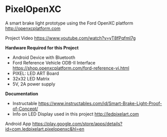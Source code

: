 # PixelOpenXC
A smart brake light prototype using the Ford OpenXC platform http://openxcplatform.com

Project Video https://www.youtube.com/watch?v=yT8fPqfmI7g

__Hardware Required for this Project__
* Android Device with Bluetooth
* Ford Reference Vehicle ODB-II Interface https://shop.openxcplatform.com/ford-reference-vi.html
* PIXEL: LED ART Board 
* 32x32 LED Matrix
* 5V, 2A power supply

__Documentation__
* Instructable https://www.instructables.com/id/Smart-Brake-Light-Proof-of-Concept/
* Info on LED Display used in this project http://ledpixelart.com

Android App https://play.google.com/store/apps/details?id=com.ledpixelart.pixelopenxc&hl=en

